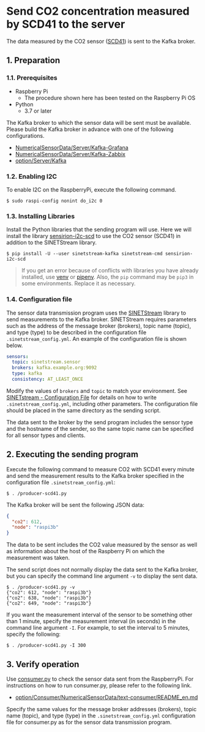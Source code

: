 # Send CO2 concentration measured by SCD41 to the server

The data measured by the CO2 sensor ([SCD41](https://sensirion.com/jp/products/product-catalog/?filter_series=7d9d4a77-bd13-4545-8e68-f8e03c184ddd)) is sent to the Kafka broker.

## 1. Preparation

### 1.1. Prerequisites

* Raspberry Pi
  * The procedure shown here has been tested on the Raspberry Pi OS
* Python
  * 3.7 or later

The Kafka broker to which the sensor data will be sent must be available. Please build the Kafka broker in advance with one of the following configurations.

* [NumericalSensorData/Server/Kafka-Grafana](../../Server/Kafka-Grafana/README_en.md)
* [NumericalSensorData/Server/Kafka-Zabbix](../../Server/Kafka-Zabbix/README_en.md)
* [option/Server/Kafka](../../../option/Server/Kafka/README_en.md)

### 1.2. Enabling I2C

To enable I2C on the RaspberryPi, execute the following command.

```
$ sudo raspi-config nonint do_i2c 0
```

### 1.3. Installing Libraries

Install the Python libraries that the sending program will use. Here we will install the library [sensirion-i2c-scd](https://github.com/sensirion/python-i2c-scd) to use the CO2 sensor (SCD41) in addition to the SINETStream library.

```console
$ pip install -U --user sinetstream-kafka sinetstream-cmd sensirion-i2c-scd
```


> If you get an error because of conflicts with libraries you have already installed, use [venv](https://docs.python.org/ja/3/library/venv.html) or [pipenv](https://github.com/pypa/pipenv). Also, the `pip` command may be `pip3` in some environments. Replace it as necessary.

### 1.4. Configuration file

The sensor data transmission program uses the [SINETStream](https://www.sinetstream.net/) library to send measurements to the Kafka broker. SINETStream requires parameters such as the address of the message broker (brokers), topic name (topic), and type (type) to be described in the configuration file `.sinetstream_config.yml`. An example of the configuration file is shown below.

```yaml
sensors:
  topic: sinetstream.sensor
  brokers: kafka.example.org:9092
  type: kafka
  consistency: AT_LEAST_ONCE
```

Modify the values of `brokers` and `topic` to match your environment. See [SINETstream - Configuration File](https://www.sinetstream.net/docs/userguide/config.html) for details on how to write `.sinetstream_config.yml`, including other parameters. The configuration file should be placed in the same directory as the sending script.

The data sent to the broker by the send program includes the sensor type and the hostname of the sender, so the same topic name can be specified for all sensor types and clients.

## 2. Executing the sending program

Execute the following command to measure CO2 with SCD41 every minute and send the measurement results to the Kafka broker specified in the configuration file ``.sinetstream_config.yml``:


```console
$ . /producer-scd41.py
```

The Kafka broker will be sent the following JSON data:

```json
{
  "co2": 612,
  "node": "raspi3b"
}
```

The data to be sent includes the CO2 value measured by the sensor as well as information about the host of the Raspberry Pi on which the measurement was taken.

The send script does not normally display the data sent to the Kafka broker, but you can specify the command line argument `-v` to display the sent data.

```console
$ . /producer-scd41.py -v
{"co2": 612, "node": "raspi3b"}
{"co2": 638, "node": "raspi3b"}
{"co2": 649, "node": "raspi3b"}
```

If you want the measurement interval of the sensor to be something other than 1 minute, specify the measurement interval (in seconds) in the command line argument `-I`. For example, to set the interval to 5 minutes, specify the following:

```console
$ . /producer-scd41.py -I 300
```

## 3. Verify operation

Use [consumer.py](../../../option/Consumer/NumericalSensorData/text-consumer/consumer.py) to check the sensor data sent from the RaspberryPi. For instructions on how to run consumer.py, please refer to the following link.

* [option/Consumer/NumericalSensorData/text-consumer/README_en.md](../../../option/Consumer/NumericalSensorData/text-consumer/README_en.md)

Specify the same values for the message broker addresses (brokers), topic name (topic), and type (type) in the `.sinetstream_config.yml` configuration file for consumer.py as for the sensor data transmission program.